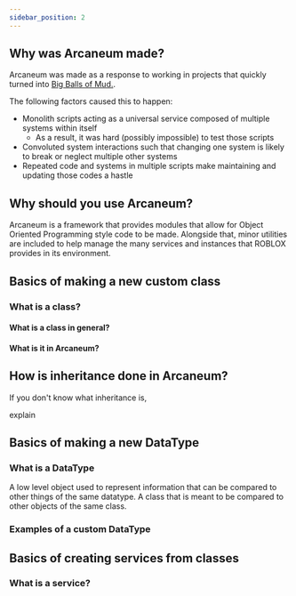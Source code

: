 ```yaml
---
sidebar_position: 2
---
```


## Why was Arcaneum made?
Arcaneum was made as a response to working in projects that quickly turned into [Big Balls of Mud.](https://thedomaindrivendesign.io/big-ball-of-mud/).

The following factors caused this to happen:

- Monolith scripts acting as a universal service composed of multiple systems within itself
    - As a result, it was hard (possibly impossible) to test those scripts
- Convoluted system interactions such that changing one system is likely to break or neglect multiple other systems
- Repeated code and systems in multiple scripts make maintaining and updating those codes a hastle

## Why should you use Arcaneum?
Arcaneum is a framework that provides modules that allow for Object Oriented Programming style code to be made. Alongside that, minor utilities are included to help manage the many services and instances that ROBLOX provides in its environment.

## Basics of making a new custom class
### What is a class?
#### What is a class in general?
#### What is it in Arcaneum?

## How is inheritance done in Arcaneum?
If you don't know what inheritance is, 

explain

## Basics of making a new DataType
### What is a DataType
A low level object used to represent information that can be compared to other things of the same datatype.
A class that is meant to be compared to other objects of the same class.
### Examples of a custom DataType


## Basics of creating services from classes
### What is a service?

